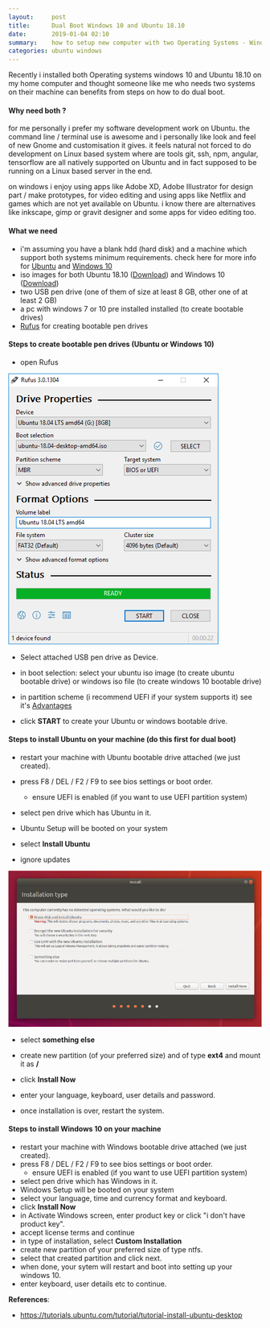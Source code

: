 ```yaml
---
layout:     post
title:      Dual Boot Windows 10 and Ubuntu 18.10
date:       2019-01-04 02:10
summary:    how to setup new computer with two Operating Systems - Windows 10 and Ubuntu 18.10
categories: ubuntu windows
---
```


Recently i installed both Operating systems windows 10 and Ubuntu 18.10 on my home computer and thought someone like me who needs two systems on their machine can benefits from steps on how to do dual boot.



#### Why need both ?

for me personally i prefer my software development work on Ubuntu. the command line / terminal use is awesome and i personally like look and feel of new Gnome and customisation it gives.  it feels natural not forced to do development on Linux based system where are tools git, ssh, npm, angular, tensorflow are all natively supported on Ubuntu and in fact supposed to be running on a Linux based server in the end.

on windows i enjoy using apps like Adobe XD, Adobe Illustrator for design part / make prototypes, for video editing and using apps like Netflix and games which are not yet available on Ubuntu. i know there are alternatives like inkscape, gimp or gravit designer and some apps for video editing too.



#### What we need

* i'm assuming you have a blank hdd (hard disk) and a machine which support both systems minimum requirements. check here for more info for <a href="https://www.ubuntu.com/download/desktop">Ubuntu</a> and <a href="https://www.microsoft.com/en-in/windows/windows-10-specifications">Windows 10</a>
* iso images for both Ubuntu 18.10 (<a href="https://www.ubuntu.com/download/desktop">Download</a>) and Windows 10 (<a href="https://www.microsoft.com/en-in/software-download/windows10ISO">Download</a>)
* two USB pen drive (one of them of size at least 8 GB, other one of at least 2 GB)
* a pc with windows 7 or 10 pre installed installed (to create bootable drives)
* <a href="https://github.com/pbatard/rufus">Rufus</a> for creating bootable pen drives



#### Steps to create bootable pen drives (Ubuntu or Windows 10)

* open Rufus 

![rufus_en](/assets/images/posts/rufus_en-1546696116040.png)

* Select attached USB pen drive as Device.

* in boot selection: select your ubuntu iso image (to create ubuntu bootable drive) or windows iso file (to create windows 10 bootable drive)

* in partition scheme (i recommend UEFI if your system supports it) see it's <a href="https://en.wikipedia.org/wiki/Unified_Extensible_Firmware_Interface#Advantages">Advantages</a>

* click **START** to create your Ubuntu or windows bootable drive.

#### Steps to install Ubuntu on your machine (do this first for dual boot)

* restart your machine with Ubuntu bootable drive attached (we just created).

* press F8 / DEL / F2 / F9 to see bios settings or boot order.

  * ensure UEFI is enabled (if you want to use UEFI partition system)

* select pen drive which has Ubuntu in it.

* Ubuntu Setup will be booted on your system

* select **Install Ubuntu**

* ignore updates

![1_9sGCulW4tcIb_DVCKe6Jnw](/assets/images/posts/1_9sGCulW4tcIb_DVCKe6Jnw.png)

* select **something else**

* create new partition (of your preferred size) and of type **ext4** and mount it as **/**

* click **Install Now**

* enter your language, keyboard, user details and password.

* once installation is over, restart the system.

#### Steps to install Windows 10 on your machine

* restart your machine with Windows bootable drive attached (we just created).
* press F8 / DEL / F2 / F9 to see bios settings or boot order.
  - ensure UEFI is enabled (if you want to use UEFI partition system)
* select pen drive which has Windows in it.
* Windows Setup will be booted on your system
* select your language, time and currency format and keyboard.
* click **Install Now**
* in Activate Windows screen, enter product key or click "i don't have product key".
* accept license terms and continue
* in type of installation, select **Custom Installation**
* create new partition of your preferred size of type ntfs.
* select that created partition and click next.
* when done, your sytem will restart and boot into setting up your windows 10.
* enter keyboard, user details etc to continue.



**References**:

* <a href="https://tutorials.ubuntu.com/tutorial/tutorial-install-ubuntu-desktop">https://tutorials.ubuntu.com/tutorial/tutorial-install-ubuntu-desktop</a>









